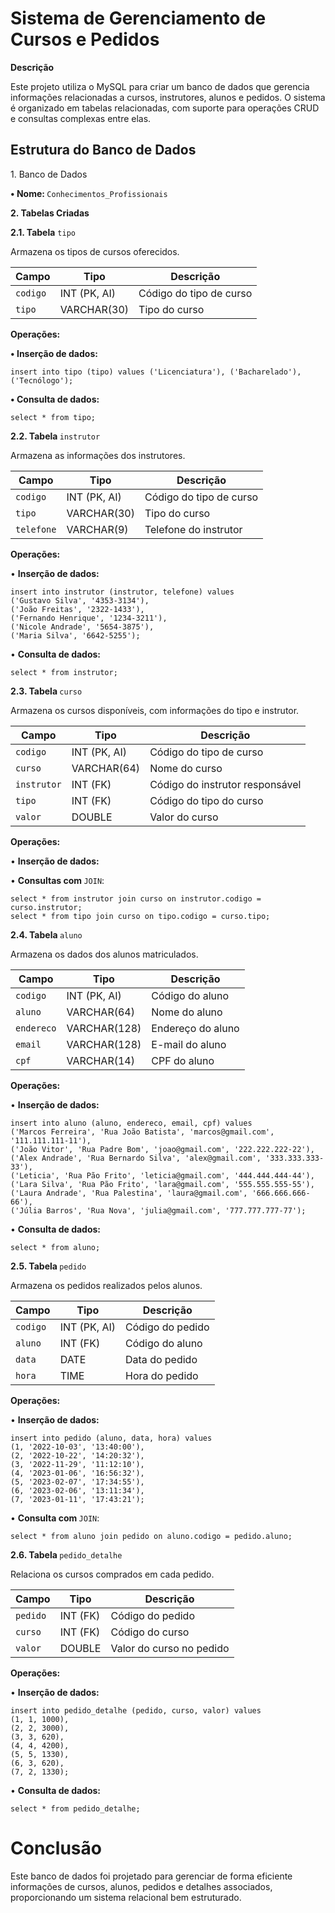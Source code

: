 # Sistema de Gerenciamento de Cursos e Pedidos

<p><b>Descrição</b></p>
<p>Este projeto utiliza o MySQL para criar um banco de dados que gerencia informações relacionadas a cursos, instrutores, alunos e pedidos. O sistema é organizado em tabelas relacionadas, com suporte para operações CRUD e consultas complexas entre elas.</p>

<h2>Estrutura do Banco de Dados</h2>

<p>1. Banco de Dados</p>

<p><b>• Nome: </b><code>Conhecimentos_Profissionais</code></p>

<p><b>2. Tabelas Criadas</b></p>

<p><b>2.1. Tabela</b> <code>tipo</code></p>

<p>Armazena os tipos de cursos oferecidos.</p>


<table>
        <thead>
            <th>Campo</th>
            <th>Tipo</th>
            <th>Descrição</th>
        </thead>
        <tbody>
            <tr>
                <td><code>codigo</code></td>
                <td>INT (PK, AI)</td>
              <td>Código do tipo de curso</td>
            </tr>
            <tr>
                <td><code>tipo</code></td>
                <td>VARCHAR(30)</td>
                <td>Tipo do curso</td>
            </tr>
        </tbody>
    </table>

<p><b>Operações:</b></p>


<p><b>• Inserção de dados:</b></p>

```
insert into tipo (tipo) values ('Licenciatura'), ('Bacharelado'), ('Tecnólogo');
```

<p><b>• Consulta de dados:</b></p>

```
select * from tipo;
```

<p><b>2.2. Tabela </b><code>instrutor</code></p>
<p>Armazena as informações dos instrutores.</p>

<table>
        <thead>
            <th>Campo</th>
            <th>Tipo</th>
            <th>Descrição</th>
        </thead>
        <tbody>
            <tr>
                <td><code>codigo</code></td>
                <td>INT (PK, AI)</td>
              <td>Código do tipo de curso</td>
            </tr>
            <tr>
                <td><code>tipo</code></td>
                <td>VARCHAR(30)</td>
                <td>Tipo do curso</td>
            </tr>
            <tr>
                <td><code>telefone</code></td>
                <td>VARCHAR(9)</td>
                <td>Telefone do instrutor</td>
            </tr>
        </tbody>
    </table>    


<p><b>Operações:</b></p>

<p>• <b>Inserção de dados:</b></p>


```
insert into instrutor (instrutor, telefone) values 
('Gustavo Silva', '4353-3134'),
('João Freitas', '2322-1433'),
('Fernando Henrique', '1234-3211'),
('Nicole Andrade', '5654-3875'),
('Maria Silva', '6642-5255');

```

<p>• <b>Consulta de dados:</b></p>

```
select * from instrutor;

```

<p><b>2.3. Tabela </b><code>curso</code></p>

<p>Armazena os cursos disponíveis, com informações do tipo e instrutor.</p>

<table>
        <thead>
            <th>Campo</th>
            <th>Tipo</th>
            <th>Descrição</th>
        </thead>
        <tbody>
            <tr>
                <td><code>codigo</code></td>
                <td>INT (PK, AI)</td>
              <td>Código do tipo de curso</td>
            </tr>
            <tr>
                <td><code>curso</code></td>
                <td>VARCHAR(64)</td>
                <td>Nome do curso</td>
            </tr>
            <tr>
                <td><code>instrutor</code></td>
                <td>INT (FK)</td>
                <td>Código do instrutor responsável</td>
            </tr>
             <tr>
                <td><code>tipo</code></td>
                <td>INT (FK)</td>
                <td>Código do tipo do curso</td>
            </tr>
            <tr>
                <td><code>valor</code></td>
                <td>DOUBLE</td>
                <td>Valor do curso</td>
            </tr>
        </tbody>
    </table>

<p><b>Operações:</b></p>

<p>• <b>Inserção de dados:</b></p>

<p>• <b>Consultas com </b><code>JOIN</code>:</p>

```
select * from instrutor join curso on instrutor.codigo = curso.instrutor;
select * from tipo join curso on tipo.codigo = curso.tipo;
```

<p><b>2.4. Tabela </b><code>aluno</code></p>
<p>Armazena os dados dos alunos matriculados.</p>

<table>
        <thead>
            <th>Campo</th>
            <th>Tipo</th>
            <th>Descrição</th>
        </thead>
        <tbody>
            <tr>
                <td><code>codigo</code></td>
                <td>INT (PK, AI)</td>
              <td>Código do aluno</td>
            </tr>
            <tr>
                <td><code>aluno</code></td>
                <td>VARCHAR(64)</td>
                <td>Nome do aluno</td>
            </tr>
            <tr>
                <td><code>endereco</code></td>
                <td>VARCHAR(128)</td>
                <td>Endereço do aluno</td>
            </tr>
             <tr>
                <td><code>email</code></td>
                <td>VARCHAR(128)</td>
                <td>E-mail do aluno</td>
            </tr>
            <tr>
                <td><code>cpf</code></td>
                <td>VARCHAR(14)	</td>
                <td>CPF do aluno</td>
            </tr>
        </tbody>
    </table>


 <p><b>Operações:</b></p>

<p>• <b>Inserção de dados:</b></p>

```
insert into aluno (aluno, endereco, email, cpf) values 
('Marcos Ferreira', 'Rua João Batista', 'marcos@gmail.com', '111.111.111-11'),
('João Vitor', 'Rua Padre Bom', 'joao@gmail.com', '222.222.222-22'),
('Alex Andrade', 'Rua Bernardo Silva', 'alex@gmail.com', '333.333.333-33'),
('Leticia', 'Rua Pão Frito', 'leticia@gmail.com', '444.444.444-44'),
('Lara Silva', 'Rua Pão Frito', 'lara@gmail.com', '555.555.555-55'),
('Laura Andrade', 'Rua Palestina', 'laura@gmail.com', '666.666.666-66'),
('Júlia Barros', 'Rua Nova', 'julia@gmail.com', '777.777.777-77');
```



<p>• <b>Consulta de dados:</b></p>

```
select * from aluno;
```


<p><b>2.5. Tabela </b><code>pedido</code></p>

<p>Armazena os pedidos realizados pelos alunos.</p>

<table>
        <thead>
            <th>Campo</th>
            <th>Tipo</th>
            <th>Descrição</th>
        </thead>
        <tbody>
            <tr>
                <td><code>codigo</code></td>
                <td>INT (PK, AI)</td>
                <td>Código do pedido</td>
            </tr>
            <tr>
                <td><code>aluno</code></td>
                <td>INT (FK)</td>
                <td>Código do aluno</td>
            </tr>
            <tr>
                <td><code>data</code></td>
                <td>DATE</td>
                <td>Data do pedido</td>
            </tr>
             <tr>
                <td><code>hora</code></td>
                <td>TIME</td>
                <td>Hora do pedido</td>
            </tr>
        </tbody>
    </table>


    

 <p><b>Operações:</b></p>

<p>• <b>Inserção de dados:</b></p>


```
insert into pedido (aluno, data, hora) values 
(1, '2022-10-03', '13:40:00'),
(2, '2022-10-22', '14:20:32'),
(3, '2022-11-29', '11:12:10'),
(4, '2023-01-06', '16:56:32'),
(5, '2023-02-07', '17:34:55'),
(6, '2023-02-06', '13:11:34'),
(7, '2023-01-11', '17:43:21');
```

<p>• <b>Consulta com </b><code>JOIN</code>:</p>

```
select * from aluno join pedido on aluno.codigo = pedido.aluno;
```


<p><b>2.6. Tabela </b><code>pedido_detalhe</code></p>

<p>Relaciona os cursos comprados em cada pedido.</p>



<table>
        <thead>
            <th>Campo</th>
            <th>Tipo</th>
            <th>Descrição</th>
        </thead>
        <tbody>
            <tr>
                <td><code>pedido</code></td>
                <td>INT (FK)</td>
                <td>Código do pedido</td>
            </tr>
            <tr>
                <td><code>curso</code></td>
                <td>INT (FK)</td>
                <td>Código do curso</td>
            </tr>
            <tr>
                <td><code>valor</code></td>
                <td>DOUBLE</td>
                <td>Valor do curso no pedido</td>
            </tr>
        </tbody>
    </table>


 <p><b>Operações:</b></p>

<p>• <b>Inserção de dados:</b></p>



```
insert into pedido_detalhe (pedido, curso, valor) values 
(1, 1, 1000),
(2, 2, 3000),
(3, 3, 620),
(4, 4, 4200),
(5, 5, 1330),
(6, 3, 620),
(7, 2, 1330);
```




<p>• <b>Consulta de dados:</b></p>

```
select * from pedido_detalhe;
```



<h1>Conclusão</h1>

<p>Este banco de dados foi projetado para gerenciar de forma eficiente informações de cursos, alunos, pedidos e detalhes associados, proporcionando um sistema relacional bem estruturado.</p>



